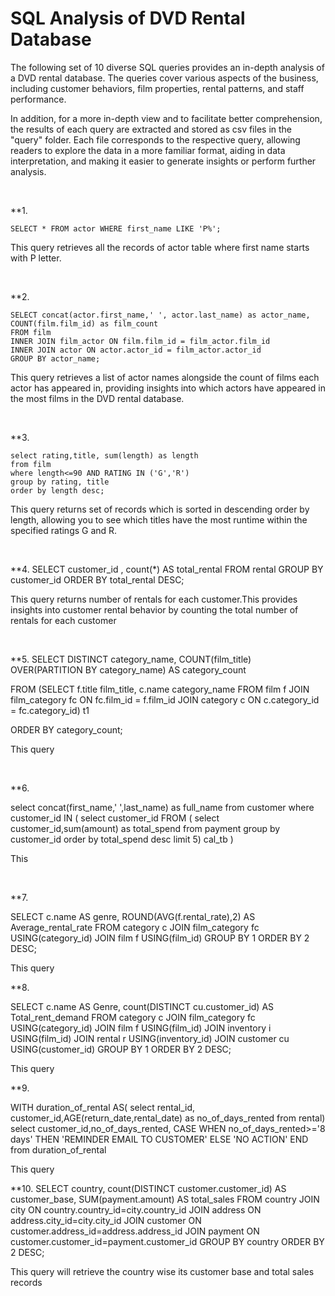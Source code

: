 # SQL Analysis of DVD Rental Database
The following set of 10 diverse SQL queries provides an in-depth analysis of a DVD rental database. The queries cover various aspects of the business, including customer behaviors, film properties, rental patterns, and staff performance.

In addition, for a more in-depth view and to facilitate better comprehension, the results of each query are extracted and stored as csv files in the "query" folder. Each file corresponds to the respective query, allowing readers to explore the data in a more familiar format, aiding in data interpretation, and making it easier to generate insights or perform further analysis.

<br>

**1.

```
SELECT * FROM actor WHERE first_name LIKE 'P%';
```

This query retrieves all the records of actor table where first name starts with P letter.

<br>

**2. 
```
SELECT concat(actor.first_name,' ', actor.last_name) as actor_name, COUNT(film.film_id) as film_count
FROM film
INNER JOIN film_actor ON film.film_id = film_actor.film_id
INNER JOIN actor ON actor.actor_id = film_actor.actor_id
GROUP BY actor_name;
```

This query retrieves a list of actor names alongside the count of films each actor has appeared in, providing insights into which actors have appeared in the most films in the DVD rental database.

<br>

**3.
```
select rating,title, sum(length) as length
from film
where length<=90 AND RATING IN ('G','R')
group by rating, title
order by length desc;
```

This query returns set of records which is sorted in descending order by length, allowing you to see which titles have the most runtime within the specified ratings G and R.

<br>

**4. 
SELECT customer_id , count(*) AS total_rental
FROM rental
GROUP BY customer_id 
ORDER BY total_rental DESC;


This query returns number of rentals for each customer.This provides insights into customer rental behavior by counting the total number of rentals for each customer 

<br>

**5. 
SELECT DISTINCT category_name,
	COUNT(film_title) OVER(PARTITION BY  category_name) AS category_count

FROM
	(SELECT f.title film_title, c.name category_name
	FROM film f 
	JOIN film_category fc ON fc.film_id = f.film_id
	JOIN category c ON c.category_id = fc.category_id) t1

ORDER BY category_count;


This query 

<br>

**6. 

select concat(first_name,' ',last_name) as full_name from customer where customer_id IN (
select customer_id FROM
	(
select customer_id,sum(amount) as total_spend from payment
group by customer_id
order by total_spend desc
limit 5) cal_tb
	)

This 

<br>

**7. 

SELECT c.name AS genre, ROUND(AVG(f.rental_rate),2) AS Average_rental_rate
FROM category c
JOIN film_category fc
USING(category_id)
JOIN film f
USING(film_id)
GROUP BY 1
ORDER BY 2 DESC;

This query 
<br>

**8. 

SELECT c.name AS Genre, count(DISTINCT cu.customer_id) AS Total_rent_demand
FROM category c
JOIN film_category fc
USING(category_id)
JOIN film f
USING(film_id)
JOIN inventory i
USING(film_id)
JOIN rental r
USING(inventory_id)
JOIN customer cu
USING(customer_id)
GROUP BY 1
ORDER BY 2 DESC;

This query 
<br>

**9. 

WITH duration_of_rental AS(
select rental_id, customer_id,AGE(return_date,rental_date) as no_of_days_rented from rental)
select customer_id,no_of_days_rented,
CASE WHEN no_of_days_rented>='8 days' THEN 'REMINDER EMAIL TO CUSTOMER'
ELSE 'NO ACTION'
END
from duration_of_rental

This query 
<br>

**10.
SELECT country, count(DISTINCT  customer.customer_id) AS customer_base, SUM(payment.amount) AS total_sales
FROM country
JOIN city ON country.country_id=city.country_id
JOIN address ON address.city_id=city.city_id
JOIN customer ON customer.address_id=address.address_id
JOIN payment ON customer.customer_id=payment.customer_id
GROUP BY country
ORDER BY 2 DESC;

This query will retrieve the country wise its customer base and total sales records 
